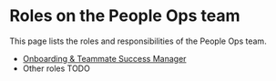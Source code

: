 # Roles on the People Ops team

This page lists the roles and responsibilities of the People Ops team.

- [Onboarding & Teammate Success Manager](onboarding_teammate_success_manager.md)
- Other roles TODO
